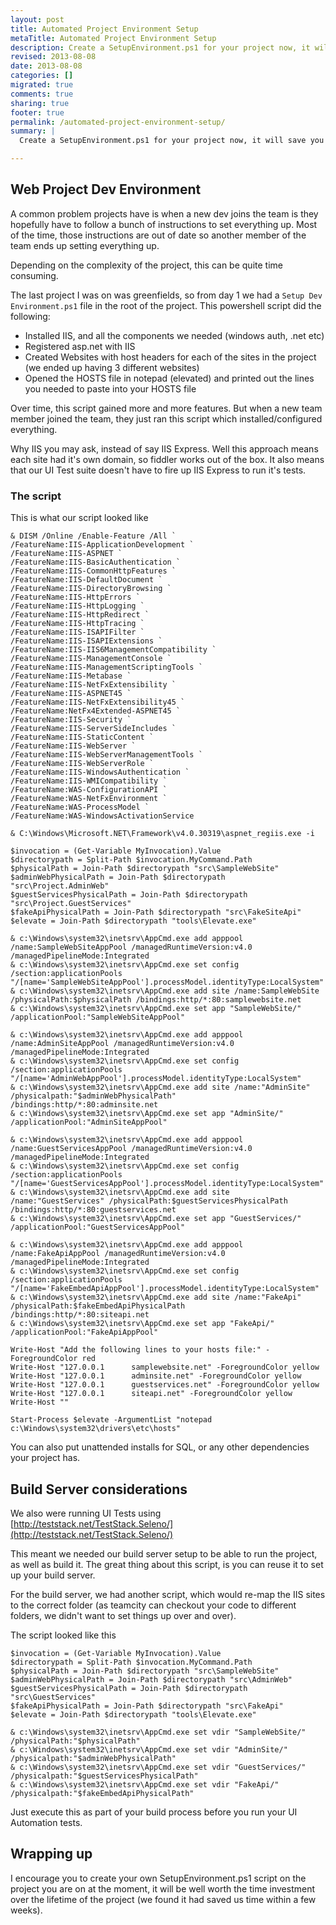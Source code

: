 ```yaml
---
layout: post
title: Automated Project Environment Setup
metaTitle: Automated Project Environment Setup
description: Create a SetupEnvironment.ps1 for your project now, it will save you time in the long run
revised: 2013-08-08
date: 2013-08-08
categories: []
migrated: true
comments: true
sharing: true
footer: true
permalink: /automated-project-environment-setup/
summary: | 
  Create a SetupEnvironment.ps1 for your project now, it will save you time in the long run

---
```

## Web Project Dev Environment
A common problem projects have is when a new dev joins the team is they hopefully have to follow a bunch of instructions to set everything up. Most of the time, those instructions are out of date so another member of the team ends up setting everything up.

Depending on the complexity of the project, this can be quite time consuming.

The last project I was on was greenfields, so from day 1 we had a `Setup Dev Environment.ps1` file in the root of the project. This powershell script did the following:

 - Installed IIS, and all the components we needed (windows auth, .net etc)
 - Registered asp.net with IIS
 - Created Websites with host headers for each of the sites in the project (we ended up having 3 different websites)
 - Opened the HOSTS file in notepad (elevated) and printed out the lines you needed to paste into your HOSTS file

Over time, this script gained more and more features. But when a new team member joined the team, they just ran this script which installed/configured everything.

Why IIS you may ask, instead of say IIS Express. Well this approach means each site had it's own domain, so fiddler works out of the box. It also means that our UI Test suite doesn't have to fire up IIS Express to run it's tests.

### The script
This is what our script looked like

	& DISM /Online /Enable-Feature /All `
	/FeatureName:IIS-ApplicationDevelopment `
	/FeatureName:IIS-ASPNET `
	/FeatureName:IIS-BasicAuthentication `
	/FeatureName:IIS-CommonHttpFeatures `
	/FeatureName:IIS-DefaultDocument `
	/FeatureName:IIS-DirectoryBrowsing `
	/FeatureName:IIS-HttpErrors `
	/FeatureName:IIS-HttpLogging `
	/FeatureName:IIS-HttpRedirect `
	/FeatureName:IIS-HttpTracing `
	/FeatureName:IIS-ISAPIFilter `
	/FeatureName:IIS-ISAPIExtensions `
	/FeatureName:IIS-IIS6ManagementCompatibility `
	/FeatureName:IIS-ManagementConsole `
	/FeatureName:IIS-ManagementScriptingTools `
	/FeatureName:IIS-Metabase `
	/FeatureName:IIS-NetFxExtensibility `
	/FeatureName:IIS-ASPNET45 `
	/FeatureName:IIS-NetFxExtensibility45 `
	/FeatureName:NetFx4Extended-ASPNET45 `
	/FeatureName:IIS-Security `
	/FeatureName:IIS-ServerSideIncludes `
	/FeatureName:IIS-StaticContent `
	/FeatureName:IIS-WebServer `
	/FeatureName:IIS-WebServerManagementTools `
	/FeatureName:IIS-WebServerRole `
	/FeatureName:IIS-WindowsAuthentication `
	/FeatureName:IIS-WMICompatibility `
	/FeatureName:WAS-ConfigurationAPI `
	/FeatureName:WAS-NetFxEnvironment `
	/FeatureName:WAS-ProcessModel `
	/FeatureName:WAS-WindowsActivationService
	
	& C:\Windows\Microsoft.NET\Framework\v4.0.30319\aspnet_regiis.exe -i
	
	$invocation = (Get-Variable MyInvocation).Value
	$directorypath = Split-Path $invocation.MyCommand.Path
	$physicalPath = Join-Path $directorypath "src\SampleWebSite"
	$adminWebPhysicalPath = Join-Path $directorypath "src\Project.AdminWeb"
	$guestServicesPhysicalPath = Join-Path $directorypath "src\Project.GuestServices"
	$fakeApiPhysicalPath = Join-Path $directorypath "src\FakeSiteApi"
	$elevate = Join-Path $directorypath "tools\Elevate.exe"
	
	& c:\Windows\system32\inetsrv\AppCmd.exe add apppool /name:SampleWebSiteAppPool /managedRuntimeVersion:v4.0 /managedPipelineMode:Integrated
	& c:\Windows\system32\inetsrv\AppCmd.exe set config /section:applicationPools "/[name='SampleWebSiteAppPool'].processModel.identityType:LocalSystem"
	& c:\Windows\system32\inetsrv\AppCmd.exe add site /name:SampleWebSite /physicalPath:$physicalPath /bindings:http/*:80:samplewebsite.net
	& c:\Windows\system32\inetsrv\AppCmd.exe set app "SampleWebSite/" /applicationPool:"SampleWebSiteAppPool"
	
	& c:\Windows\system32\inetsrv\AppCmd.exe add apppool /name:AdminSiteAppPool /managedRuntimeVersion:v4.0 /managedPipelineMode:Integrated
	& c:\Windows\system32\inetsrv\AppCmd.exe set config /section:applicationPools "/[name='AdminWebAppPool'].processModel.identityType:LocalSystem"
	& c:\Windows\system32\inetsrv\AppCmd.exe add site /name:"AdminSite" /physicalpath:"$adminWebPhysicalPath" /bindings:http/*:80:adminsite.net
	& c:\Windows\system32\inetsrv\AppCmd.exe set app "AdminSite/" /applicationPool:"AdminSiteAppPool"
	
	& c:\Windows\system32\inetsrv\AppCmd.exe add apppool /name:GuestServicesAppPool /managedRuntimeVersion:v4.0 /managedPipelineMode:Integrated
	& c:\Windows\system32\inetsrv\AppCmd.exe set config /section:applicationPools "/[name='GuestServicesAppPool'].processModel.identityType:LocalSystem"
	& c:\Windows\system32\inetsrv\AppCmd.exe add site /name:"GuestServices" /physicalPath:$guestServicesPhysicalPath /bindings:http/*:80:guestservices.net
	& c:\Windows\system32\inetsrv\AppCmd.exe set app "GuestServices/" /applicationPool:"GuestServicesAppPool"
	
	& c:\Windows\system32\inetsrv\AppCmd.exe add apppool /name:FakeApiAppPool /managedRuntimeVersion:v4.0 /managedPipelineMode:Integrated
	& c:\Windows\system32\inetsrv\AppCmd.exe set config /section:applicationPools "/[name='FakeEmbedApiAppPool'].processModel.identityType:LocalSystem"
	& c:\Windows\system32\inetsrv\AppCmd.exe add site /name:"FakeApi" /physicalPath:$fakeEmbedApiPhysicalPath /bindings:http/*:80:siteapi.net
	& c:\Windows\system32\inetsrv\AppCmd.exe set app "FakeApi/" /applicationPool:"FakeApiAppPool"
	
	Write-Host "Add the following lines to your hosts file:" -ForegroundColor red
	Write-Host "127.0.0.1      samplewebsite.net" -ForegroundColor yellow
	Write-Host "127.0.0.1      adminsite.net" -ForegroundColor yellow
	Write-Host "127.0.0.1      guestservices.net" -ForegroundColor yellow
	Write-Host "127.0.0.1      siteapi.net" -ForegroundColor yellow
	Write-Host ""
	
	Start-Process $elevate -ArgumentList "notepad c:\Windows\system32\drivers\etc\hosts"
	
You can also put unattended installs for SQL, or any other dependencies your project has.
	
## Build Server considerations
We also were running UI Tests using [http://teststack.net/TestStack.Seleno/](http://teststack.net/TestStack.Seleno/)

This meant we needed our build server setup to be able to run the project, as well as build it. The great thing about this script, is you can reuse it to set up your build server.

For the build server, we had another script, which would re-map the IIS sites to the correct folder (as teamcity can checkout your code to different folders, we didn't want to set things up over and over).

The script looked like this

	$invocation = (Get-Variable MyInvocation).Value
	$directorypath = Split-Path $invocation.MyCommand.Path
	$physicalPath = Join-Path $directorypath "src\SampleWebSite"
	$adminWebPhysicalPath = Join-Path $directorypath "src\AdminWeb"
	$guestServicesPhysicalPath = Join-Path $directorypath "src\GuestServices"
	$fakeApiPhysicalPath = Join-Path $directorypath "src\FakeApi"
	$elevate = Join-Path $directorypath "tools\Elevate.exe"
	
	& c:\Windows\system32\inetsrv\AppCmd.exe set vdir "SampleWebSite/" /physicalPath:"$physicalPath"
	& c:\Windows\system32\inetsrv\AppCmd.exe set vdir "AdminSite/" /physicalpath:"$adminWebPhysicalPath"
	& c:\Windows\system32\inetsrv\AppCmd.exe set vdir "GuestServices/" /physicalpath:"$guestServicesPhysicalPath"
	& c:\Windows\system32\inetsrv\AppCmd.exe set vdir "FakeApi/" /physicalpath:"$fakeEmbedApiPhysicalPath"

Just execute this as part of your build process before you run your UI Automation tests.

## Wrapping up

I encourage you to create your own SetupEnvironment.ps1 script on the project you are on at the moment, it will be well worth the time investment over the lifetime of the project (we found it had saved us time within a few weeks).